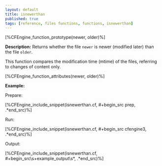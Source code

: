 ```yaml
---
layout: default
title: isnewerthan
published: true
tags: [reference, files functions, functions, isnewerthan]
---
```


[%CFEngine_function_prototype(newer, older)%]

**Description:** Returns whether the file `newer` is newer (modified later) 
than the file `older`.

This function compares the modification time (mtime) of the files, referring 
to changes of content only.

[%CFEngine_function_attributes(newer, older)%]

**Example:**

Prepare:

[%CFEngine_include_snippet(isnewerthan.cf, #\+begin_src prep, .*end_src)%]

Run:

[%CFEngine_include_snippet(isnewerthan.cf, #\+begin_src cfengine3, .*end_src)%]

Output:

[%CFEngine_include_snippet(isnewerthan.cf, #\+begin_src\s+example_output\s*, .*end_src)%]

